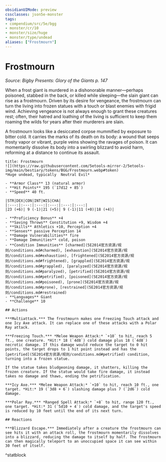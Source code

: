 ```yaml
---
obsidianUIMode: preview
cssclasses: json5e-monster
tags:
- compendium/src/5e/bgg
- monster/cr/10
- monster/size/huge
- monster/type/undead
aliases: ["Frostmourn"]
---
```

# Frostmourn
*Source: Bigby Presents: Glory of the Giants p. 147*  

When a frost giant is murdered in a dishonorable manner—perhaps poisoned, stabbed in the back, or killed while sleeping—the slain giant can rise as a frostmourn. Driven by its desire for vengeance, the frostmourn can turn the living into frozen statues with a touch or blast enemies with frigid wind. Achieving vengeance is not always enough to grant these creatures rest; often, their hatred and loathing of the living is sufficient to keep them roaming the wilds for years after their murderers are slain.

A frostmourn looks like a desiccated corpse mummified by exposure to bitter cold. It carries the marks of its death on its body: a wound that seeps frosty vapor or vibrant, purple veins showing the ravages of poison. It can momentarily dissolve its body into a swirling blizzard to avoid harm, reforming at a distance to continue its assault.

```ad-statblock
title: Frostmourn
![](https://raw.githubusercontent.com/5etools-mirror-2/5etools-img/main/bestiary/tokens/BGG/Frostmourn.webp#token)
*Huge undead, typically  Neutral Evil*

- **Armor Class** 13 (natural armor)
- **Hit Points** 195 (`17d12 + 85`)
- **Speed** 40 ft.

|STR|DEX|CON|INT|WIS|CHA|
|:---:|:---:|:---:|:---:|:---:|:---:|
|23 (+6)| 9 (-1)|21 (+5)| 9 (-1)|11 (+0)|18 (+4)|

- **Proficiency Bonus** +4
- **Saving Throws** Constitution +9, Wisdom +4
- **Skills** Athletics +10, Perception +4
- **Senses** passive Perception 14
- **Damage Vulnerabilities** fire
- **Damage Immunities** cold, poison
- **Condition Immunities** [charmed](5E2014官方资源/规则/conditions.md#charmed), [exhaustion](5E2014官方资源/规则/conditions.md#exhaustion), [frightened](5E2014官方资源/规则/conditions.md#frightened), [grappled](5E2014官方资源/规则/conditions.md#grappled), [paralyzed](5E2014官方资源/规则/conditions.md#paralyzed), [petrified](5E2014官方资源/规则/conditions.md#petrified), [poisoned](5E2014官方资源/规则/conditions.md#poisoned), [prone](5E2014官方资源/规则/conditions.md#prone), [restrained](5E2014官方资源/规则/conditions.md#restrained)
- **Languages** Giant
- **Challenge** 10

## Actions

***Multiattack.*** The frostmourn makes one Freezing Touch attack and one Icy Axe attack. It can replace one of these attacks with a Polar Ray attack.

***Freezing Touch.*** *Melee Weapon Attack:* `+10` to hit, reach 5 ft., one creature. *Hit:* 18 (`4d8`) cold damage plus 18 (`4d8`) necrotic damage. If this damage would reduce the target to 0 hit points, the target drops to 1 hit point instead and has the [petrified](5E2014官方资源/规则/conditions.md#petrified) condition, turning into a frozen statue.

If the statue takes bludgeoning damage, it shatters, killing the frozen creature. If the statue would take fire damage, it instead takes no damage and thaws, ending the petrification.

***Icy Axe.*** *Melee Weapon Attack:* `+10` to hit, reach 10 ft., one target. *Hit:* 19 (`3d8 + 6`) slashing damage plus 7 (`2d6`) cold damage.

***Polar Ray.*** *Ranged Spell Attack:* `+8` to hit, range 120 ft., one target. *Hit:* 31 (`5d10 + 4`) cold damage, and the target's speed is reduced by 10 feet until the end of its next turn.

## Reactions

***Blizzard Escape.*** Immediately after a creature the frostmourn can see hits it with an attack roll, the frostmourn momentarily dissolves into a blizzard, reducing the damage to itself by half. The frostmourn can then magically teleport to an unoccupied space it can see within 30 feet of itself.
```
^statblock